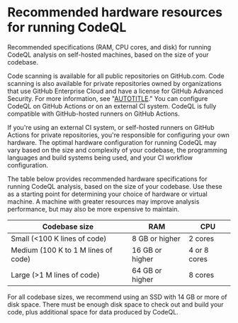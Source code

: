 # Recommended hardware resources for running CodeQL

Recommended specifications (RAM, CPU cores, and disk) for running CodeQL analysis on self-hosted machines, based on the size of your codebase.

Code scanning is available for all public repositories on GitHub.com. Code scanning is also available for private repositories owned by organizations that use GitHub Enterprise Cloud and have a license for GitHub Advanced Security. For more information, see "[AUTOTITLE](/get-started/learning-about-github/about-github-advanced-security)."
You can configure CodeQL on GitHub Actions or on an external CI system. CodeQL is fully compatible with GitHub-hosted runners on GitHub Actions.

If you're using an external CI system, or self-hosted runners on GitHub Actions for private repositories, you're responsible for configuring your own hardware. The optimal hardware configuration for running CodeQL may vary based on the size and complexity of your codebase, the programming languages and build systems being used, and your CI workflow configuration.

The table below provides recommended hardware specifications for running CodeQL analysis, based on the size of your codebase. Use these as a starting point for determining your choice of hardware or virtual machine. A machine with greater resources may improve analysis performance, but may also be more expensive to maintain.

| Codebase size | RAM | CPU |
|--------|--------|--------|
| Small (<100 K lines of code) | 8 GB or higher | 2 cores |
| Medium (100 K to 1 M lines of code) | 16 GB or higher | 4 or 8 cores |
| Large (>1 M lines of code) | 64 GB or higher | 8 cores |

For all codebase sizes, we recommend using an SSD with 14 GB or more of disk space. There must be enough disk space to check out and build your code, plus additional space for data produced by CodeQL.
